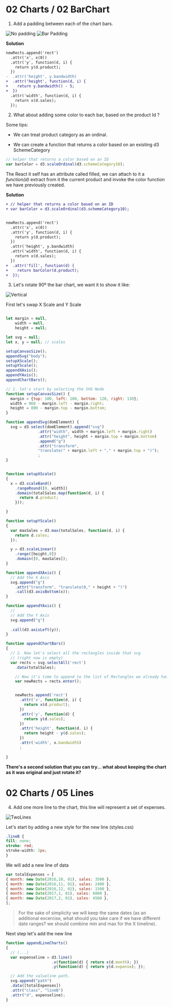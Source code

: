 # 02 Charts / 02 BarChart

1) Add a padding between each of the chart bars.

![No padding](./pictures/02_Chart_Original.png "Chart Original")
![Bar Padding](./pictures/02_Chart_Bar_Padding.png "Chart Padding")

**Solution**

```diff
newRects.append('rect')
  .attr('x', x(0))
  .attr('y', function(d, i) {
    return y(d.product);
  })
-  .attr('height', y.bandwidth)
+  .attr('height', function(d, i) {
+    return y.bandwidth() - 5;
+  })
  .attr('width', function(d, i) {
    return x(d.sales);
  });

```

2) What about adding some color to each bar, based on the product Id ?

Some tips:

- We can treat product category as an ordinal.

- We can create a function that returns a color based on 
an existing d3 SchemeCategory

```javascript
// helper that returns a color based on an ID
var barColor = d3.scaleOrdinal(d3.schemeCategory10);
```

The React it self has an attribute called filled, we can
attach to it a _function(d)_ extract from it the current product
and invoke the color function we have previously created.

**Solution**

```diff
+ // helper that returns a color based on an ID
+ var barColor = d3.scaleOrdinal(d3.schemeCategory10);


newRects.append('rect')
  .attr('x', x(0))
  .attr('y', function(d, i) {
    return y(d.product);
  })
  .attr('height', y.bandwidth)
  .attr('width', function(d, i) {
    return x(d.sales);
  })
+  .attr('fill', function(d) {
+    return barColor(d.product);
+  });
```

3) Let's rotate 90º the bar chart, we want it to show it like:

![Vertical](./pictures/02_vertical.png "Chart Vertical")

First let's swap X Scale and Y Scale


```javascript

let margin = null,
    width = null,
    height = null;

let svg = null;
let x, y = null; // scales

setupCanvasSize();
appendSvg("body");
setupXScale();
setupYScale();
appendXAxis();
appendYAxis();
appendChartBars();

// 1. let's start by selecting the SVG Node
function setupCanvasSize() {
  margin = {top: 100, left: 180, bottom: 120, right: 130};
  width = 960 - margin.left - margin.right;
  height = 800 - margin.top - margin.bottom;
}

function appendSvg(domElement) {
  svg = d3.select(domElement).append("svg")
              .attr("width", width + margin.left + margin.right)
              .attr("height", height + margin.top + margin.bottom)
              .append("g")
              .attr("transform",
              "translate(" + margin.left + "," + margin.top + ")");
              ;
}


function setupXScale()
{
  x = d3.scaleBand()
    .rangeRound([0, width])
    .domain(totalSales.map(function(d, i) {
      return d.product;
    }));

}

function setupYScale()
{
  var maxSales = d3.max(totalSales, function(d, i) {
    return d.sales;
  });

  y = d3.scaleLinear()
    .range([height,0])
    .domain([0, maxSales]);    
}

function appendXAxis() {
  // Add the X Axis
  svg.append("g")
    .attr("transform", "translate(0," + height + ")")
    .call(d3.axisBottom(x));
}

function appendYAxis() {
  //   
  // Add the Y Axis
  svg.append("g")   
 
  .call(d3.axisLeft(y));
}

function appendChartBars()
{
  // 2. Now let's select all the rectangles inside that svg
  // (right now is empty)
  var rects = svg.selectAll('rect')
    .data(totalSales);

    // Now it's time to append to the list of Rectangles we already have
    var newRects = rects.enter();


    newRects.append('rect')
      .attr('x', function(d, i) {
        return x(d.product);
      })
      .attr('y', function(d) { 
        return y(d.sales); 
      })     
      .attr('height', function(d, i) {
        return height - y(d.sales);
      })
      .attr('width', x.bandwidth)      
      ;
      
}
```

**There's a second solution that you can try... what about keeping the chart 
as it was original and just rotate it?**

# 02 Charts / 05 Lines

4) Add one more line to the chart, this line will represent
a set of expenses.

![TwoLines](./pictures/03_twolines.png "Two lines")

Let's start by adding a new style for the new line (styles.css)

```css
.lineB {
fill: none;
stroke: red;
stroke-width: 2px;
}
```

We will add a new line of data

```javascript
var totalExpenses = [
{ month: new Date(2016,10, 01), sales: 3500 },
{ month: new Date(2016,11, 01), sales: 2400 },
{ month: new Date(2016,12, 01), sales: 1500 },
{ month: new Date(2017,1, 01), sales: 6000 },
{ month: new Date(2017,2, 01), sales: 4500 },
];
```

> For the sake of simplicity we will keep the same dates (as an additional excercise, what should
you take care if we have different date ranges? we should combine min and max for the X timeline).

Next step let's add the new line

```javascript
function appendLineCharts()
{
  // (...)
  var expenseline = d3.line()
                    .x(function(d) { return x(d.month); })
                    .y(function(d) { return y(d.expense); });

  // Add the valueline path.
  svg.append("path")
  .data([totalExpenses])
  .attr("class", "lineB")
  .attr("d", expenseline);
}
```



